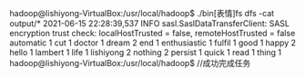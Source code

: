 hadoop@lishiyong-VirtualBox:/usr/local/hadoop$ ./bin[表情]fs dfs -cat output/*
2021-06-15 22:28:39,537 INFO sasl.SaslDataTransferClient: SASL encryption trust check: localHostTrusted = false, remoteHostTrusted = false
automatic	1
cut	1
doctor	1
dream	2
end	1
enthusiastic	1
fulfil	1
good	1
happy	2
hello	1
lambert	1
life	1
lishiyong	2
nothing	2
persist	1
quick	1
read	1
thing	1
hadoop@lishiyong-VirtualBox:/usr/local/hadoop$   //成功完成任务